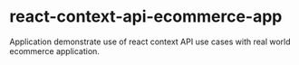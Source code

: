 # react-context-api-ecommerce-app
Application demonstrate use of react context API use cases with real world ecommerce application.
